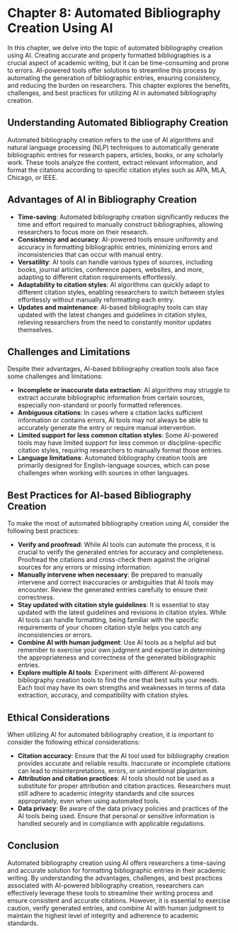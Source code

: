 Chapter 8: Automated Bibliography Creation Using AI
===================================================

In this chapter, we delve into the topic of automated bibliography creation using AI. Creating accurate and properly formatted bibliographies is a crucial aspect of academic writing, but it can be time-consuming and prone to errors. AI-powered tools offer solutions to streamline this process by automating the generation of bibliographic entries, ensuring consistency, and reducing the burden on researchers. This chapter explores the benefits, challenges, and best practices for utilizing AI in automated bibliography creation.

Understanding Automated Bibliography Creation
---------------------------------------------

Automated bibliography creation refers to the use of AI algorithms and natural language processing (NLP) techniques to automatically generate bibliographic entries for research papers, articles, books, or any scholarly work. These tools analyze the content, extract relevant information, and format the citations according to specific citation styles such as APA, MLA, Chicago, or IEEE.

Advantages of AI in Bibliography Creation
-----------------------------------------

* **Time-saving**: Automated bibliography creation significantly reduces the time and effort required to manually construct bibliographies, allowing researchers to focus more on their research.
* **Consistency and accuracy**: AI-powered tools ensure uniformity and accuracy in formatting bibliographic entries, minimizing errors and inconsistencies that can occur with manual entry.
* **Versatility**: AI tools can handle various types of sources, including books, journal articles, conference papers, websites, and more, adapting to different citation requirements effortlessly.
* **Adaptability to citation styles**: AI algorithms can quickly adapt to different citation styles, enabling researchers to switch between styles effortlessly without manually reformatting each entry.
* **Updates and maintenance**: AI-based bibliography tools can stay updated with the latest changes and guidelines in citation styles, relieving researchers from the need to constantly monitor updates themselves.

Challenges and Limitations
--------------------------

Despite their advantages, AI-based bibliography creation tools also face some challenges and limitations:

* **Incomplete or inaccurate data extraction**: AI algorithms may struggle to extract accurate bibliographic information from certain sources, especially non-standard or poorly formatted references.
* **Ambiguous citations**: In cases where a citation lacks sufficient information or contains errors, AI tools may not always be able to accurately generate the entry or require manual intervention.
* **Limited support for less common citation styles**: Some AI-powered tools may have limited support for less common or discipline-specific citation styles, requiring researchers to manually format those entries.
* **Language limitations**: Automated bibliography creation tools are primarily designed for English-language sources, which can pose challenges when working with sources in other languages.

Best Practices for AI-based Bibliography Creation
-------------------------------------------------

To make the most of automated bibliography creation using AI, consider the following best practices:

* **Verify and proofread**: While AI tools can automate the process, it is crucial to verify the generated entries for accuracy and completeness. Proofread the citations and cross-check them against the original sources for any errors or missing information.
* **Manually intervene when necessary**: Be prepared to manually intervene and correct inaccuracies or ambiguities that AI tools may encounter. Review the generated entries carefully to ensure their correctness.
* **Stay updated with citation style guidelines**: It is essential to stay updated with the latest guidelines and revisions in citation styles. While AI tools can handle formatting, being familiar with the specific requirements of your chosen citation style helps you catch any inconsistencies or errors.
* **Combine AI with human judgment**: Use AI tools as a helpful aid but remember to exercise your own judgment and expertise in determining the appropriateness and correctness of the generated bibliographic entries.
* **Explore multiple AI tools**: Experiment with different AI-powered bibliography creation tools to find the one that best suits your needs. Each tool may have its own strengths and weaknesses in terms of data extraction, accuracy, and compatibility with citation styles.

Ethical Considerations
----------------------

When utilizing AI for automated bibliography creation, it is important to consider the following ethical considerations:

* **Citation accuracy**: Ensure that the AI tool used for bibliography creation provides accurate and reliable results. Inaccurate or incomplete citations can lead to misinterpretations, errors, or unintentional plagiarism.
* **Attribution and citation practices**: AI tools should not be used as a substitute for proper attribution and citation practices. Researchers must still adhere to academic integrity standards and cite sources appropriately, even when using automated tools.
* **Data privacy**: Be aware of the data privacy policies and practices of the AI tools being used. Ensure that personal or sensitive information is handled securely and in compliance with applicable regulations.

Conclusion
----------

Automated bibliography creation using AI offers researchers a time-saving and accurate solution for formatting bibliographic entries in their academic writing. By understanding the advantages, challenges, and best practices associated with AI-powered bibliography creation, researchers can effectively leverage these tools to streamline their writing process and ensure consistent and accurate citations. However, it is essential to exercise caution, verify generated entries, and combine AI with human judgment to maintain the highest level of integrity and adherence to academic standards.
